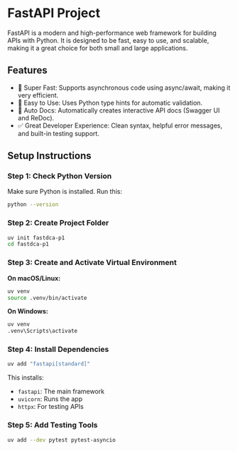 
# FastAPI Project

FastAPI is a modern and high-performance web framework for building APIs with Python. It is designed to be fast, easy to use, and scalable, making it a great choice for both small and large applications.

## Features

- 🚀 Super Fast: Supports asynchronous code using async/await, making it very efficient.
- 🧩 Easy to Use: Uses Python type hints for automatic validation.
- 📄 Auto Docs: Automatically creates interactive API docs (Swagger UI and ReDoc).
- ✅ Great Developer Experience: Clean syntax, helpful error messages, and built-in testing support.


## Setup Instructions

### Step 1: Check Python Version

Make sure Python is installed. Run this:

```bash
python --version
```

### Step 2: Create Project Folder

```bash
uv init fastdca-p1
cd fastdca-p1
```

### Step 3: Create and Activate Virtual Environment

**On macOS/Linux:**

```bash
uv venv
source .venv/bin/activate
```

**On Windows:**

```bash
uv venv
.venv\Scripts\activate
```

### Step 4: Install Dependencies

```bash
uv add "fastapi[standard]"
```

This installs:

- `fastapi`: The main framework
- `uvicorn`: Runs the app
- `httpx`: For testing APIs

### Step 5: Add Testing Tools

```bash
uv add --dev pytest pytest-asyncio
```


